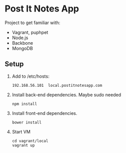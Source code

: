 # Post It Notes App

Project to get familiar with:

* Vagrant, puphpet
* Node.js
* Backbone
* MongoDB

## Setup

1. Add to /etc/hosts:

    ```
    192.168.56.101  local.postitnotesapp.com
    ```

2. Install back-end dependencies. Maybe sudo needed

    ```
    npm install
    ```

3. Install front-end dependencies.

    ```
    bower install
    ```

4. Start VM

    ```
    cd vagrant/local
    vagrant up
    ```


